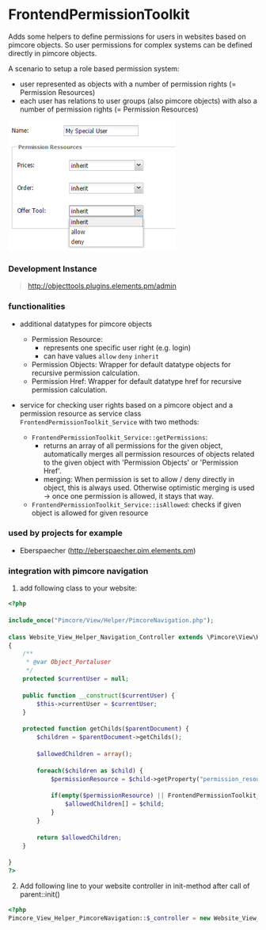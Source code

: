 # FrontendPermissionToolkit 

Adds some helpers to define permissions for users in websites based on pimcore objects.
So user permissions for complex systems can be defined directly in pimcore objects.  

A scenario to setup a role based permission system: 
- user represented as objects with a number of permission rights (= Permission Resources)
- each user has relations to user groups (also pimcore objects) with also a number of permission rights (= Permission Resources)

![sample](readme/img/sample.png)

### Development Instance
> http://objecttools.plugins.elements.pm/admin


### functionalities
- additional datatypes for pimcore objects
  - Permission Resource:
     - represents one specific user right (e.g. login) 
     - can have values ```allow``` ```deny``` ```inherit``` 
  - Permission Objects: Wrapper for default datatype objects for recursive permission calculation. 
  - Permission Href: Wrapper for default datatype href for recursive permission calculation.

- service for checking user rights based on a pimcore object and a permission resource as service class ```FrontendPermissionToolkit_Service``` with two methods:
  - ```FrontendPermissionToolkit_Service::getPermissions```: 
     - returns an array of all permissions for the given object, automatically merges all permission resources of objects related to the given object with 'Permission Objects' or 'Permission Href'.
     - merging: When permission is set to allow / deny directly in object, this is always used. Otherwise optimistic merging is used -> once one permission is allowed, it stays that way.
  - ```FrontendPermissionToolkit_Service::isAllowed```: checks if given object is allowed for given resource


### used by projects for example
- Eberspaecher (http://eberspaecher.pim.elements.pm)


### integration with pimcore navigation
1) add following class to your website: 
```php
<?php

include_once("Pimcore/View/Helper/PimcoreNavigation.php");

class Website_View_Helper_Navigation_Controller extends \Pimcore\View\Helper\PimcoreNavigationController
{
    /**
     * @var Object_Portaluser
     */
    protected $currentUser = null;

    public function __construct($currentUser) {
        $this->currentUser = $currentUser;
    }

    protected function getChilds($parentDocument) {
        $children = $parentDocument->getChilds();

        $allowedChildren = array();

        foreach($children as $child) {
            $permissionResource = $child->getProperty("permission_resource");

            if(empty($permissionResource) || FrontendPermissionToolkit_Service::isAllowed($this->currentUser, $child->getProperty("permission_resource"))) {
                $allowedChildren[] = $child;
            }
        }

        return $allowedChildren;
    }

}
?>
```

2) Add following line to your website controller in init-method after call of parent::init()
```php
<?php
Pimcore_View_Helper_PimcoreNavigation::$_controller = new Website_View_Helper_Navigation_Controller($user);
```